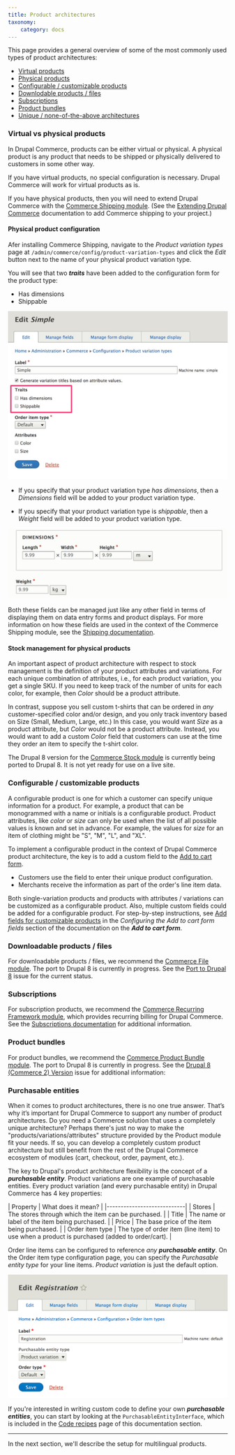 ```yaml
---
title: Product architectures
taxonomy:
    category: docs
---
```


This page provides a general overview of some of the most commonly used types of product architectures:

- [Virtual products](#virtual-vs-physical-products)
- [Physical products](#physical-product-configuration)
- [Configurable / customizable products](#configurable-customizable-products)
- [Downlodable products / files](#downloadable-products-files)
- [Subscriptions](#subscriptions)
- [Product bundles](#product-bundles)
- [Unique / none-of-the-above architectures](#purchasable-entities)

### Virtual vs physical products

In Drupal Commerce, products can be either virtual or physical. A physical product is any product that needs to be shipped or physically delivered to customers in some other way.

If you have virtual products, no special configuration is necessary. Drupal Commerce will work for virtual products as is.

If you have physical products, then you will need to extend Drupal Commerce with the [Commerce Shipping module]. (See the [Extending Drupal Commerce](../../../02.install-update/06.extending) documentation to add Commerce shipping to your project.)

#### Physical product configuration
Afer installing Commerce Shipping, navigate to the *Product variation types* page at `/admin/commerce/config/product-variation-types` and click the *Edit* button next to the name of your physical product variation type.

You will see that two ***traits*** have been added to the configuration form for the product type:
- Has dimensions
- Shippable

![Shipping traits for physical product variation type](../../images/product-architectures-1.jpg)

- If you specify that your product variation type *has dimensions*, then a *Dimensions* field will be added to your product variation type.

- If you specify that your product variation type is *shippable*, then a *Weight* field will be added to your product variation type.

![Shipping traits for physical product variation type](../../images/product-architectures-2.jpg)

Both these fields can be managed just like any other field in terms of displaying them on data entry forms and product displays. For more information on how these fields are used in the context of the Commerce Shipping module, see the [Shipping documentation](../../../10.shipping).

#### Stock management for physical products
An important aspect of product architecture with respect to stock management is the definition of your product attributes and variations. For each unique combination of attributes, i.e., for each product variation, you get a single SKU. If you need to keep track of the number of units for each color, for example, then *Color* should be a product attribute.

In contrast, suppose you sell custom t-shirts that can be ordered in *any* customer-specified color and/or design, and you only track inventory based on Size (Small, Medium, Large, etc.) In this case, you would want *Size* as a product attribute, but *Color* would not be a product attribute. Instead, you would want to add a custom *Color* field that customers can use at the time they order an item to specify the t-shirt color.

The Drupal 8 version for the [Commerce Stock module] is currently being ported to Drupal 8. It is not yet ready for use on a live site.

### Configurable / customizable products
A configurable product is one for which a customer can specify unique information for a product. For example, a product that can be monogrammed with a name or initials is a configurable product. Product attributes, like *color* or *size* can only be used when the list of all possible values is known and set in advance. For example, the values for *size* for an item of clothing might be "S", "M", "L", and "XL".

To implement a configurable product in the context of Drupal Commerce product architecture, the key is to add a custom field to the [Add to cart form](../../04.displaying-products/02.add-to-cart-form).
- Customers use the field to enter their unique product configuration.
- Merchants receive the information as part of the order's line item data.

Both single-variation products and products with attributes / variations can be customized as a configurable product. Also, multiple custom fields could be added for a configurable product. For step-by-step instructions, see [Add fields for customizable products](../../04.displaying-products/02.add-to-cart-form) in the *Configuring the Add to cart form fields* section of the documentation on the ***Add to cart form***.

### Downloadable products / files
For downloadable products / files, we recommend the [Commerce File module]. The port to Drupal 8 is currently in progress. See the [Port to Drupal 8] issue for the current status.

### Subscriptions
For subscription products, we recommend the [Commerce Recurring Framework module], which provides recurring billing for Drupal Commerce. See the [Subscriptions documentation](../../../12.recurring) for additional information.

### Product bundles
For product bundles, we recommend the [Commerce Product Bundle module]. The port to Drupal 8 is currently in progress. See the [Drupal 8 (Commerce 2) Version] issue for additional information:

### Purchasable entities
When it comes to product architectures, there is no one true answer. That’s why it’s important for Drupal Commerce to support any number of product architectures. Do you need a Commerce solution that uses a completely unique architecture? Perhaps there's just no way to make the "products/variations/attributes" structure provided by the Product module fit your needs. If so, you can develop a completely custom product architecture but still benefit from the rest of the Drupal Commerce ecosystem of modules (cart, checkout, order, payment, etc.).

The key to Drupal's product architecture flexibility is the concept of a ***purchasable entity***. Product variations are one example of purchasable entities. Every product variation (and every purchasable entity) in Drupal Commerce has 4 key properties:

| Property  | What does it mean? |
|----------------------------|
| Stores | The stores through which the item can be purchased. |
| Title | The name or label of the item being purchased. |
| Price | The base price of the item being purchased. |
| Order item type | The type of order item (line item) to use when a product is purchased (added to order/cart). |


 Order line items can be configured to reference *any* ***purchasable entity***. On the Order item type configuration page, you can specify the *Purchasable entity type* for your line items. *Product variation* is just the default option.

![Order item type edit page](../../images/order_item_type_edit.png)

If you're interested in writing custom code to define your own ***purchasable entities***, you can start by looking at the `PurchasableEntityInterface`, which is included in the [Code recipes](../10.code-recipes) page of this documentation section.

---
In the next section, we'll describe the setup for multilingual products.

[Commerce Shipping module]: https://www.drupal.org/project/commerce_shipping
[Commerce Stock module]: https://www.drupal.org/project/commerce_stock
[Commerce File module]: https://www.drupal.org/project/commerce_file
[Port to Drupal 8]: https://www.drupal.org/project/commerce_file/issues/2875904
[Commerce Recurring Framework module]: https://www.drupal.org/project/commerce_recurring
[Commerce Product Bundle module]: https://www.drupal.org/project/commerce_product_bundle
[Drupal 8 (Commerce 2) Version]: https://www.drupal.org/project/commerce_product_bundle/issues/2799643
